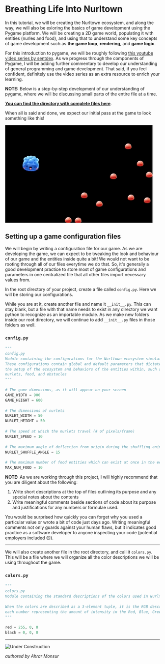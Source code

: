 # Breathing Life Into Nurltown

In this tutorial, we will be creating the Nurltown ecosystem, and along the way, we will also be exloring the basics
of game development using the Pygame platform. We will be creating a 2D game world, populating it with entities
(nurles and food), and using that to understand some key concepts of game development such as
**the game loop**, **rendering**, and **game logic**.

For this introduction to pygame, we will be roughly following
[this youtube video series by sentdex](https://www.youtube.com/watch?v=ujOTNg17LjI&list=PLQVvvaa0QuDdLkP8MrOXLe_rKuf6r80KO).
As we progress through the components of Pygame, I will be adding further commentary to develop our understanding of
general programming and game development. That said, if you feel confident, definitely use the video series as an
extra resource to enrich your learning.

**NOTE:** Below is a step-by-step development of our understanding of pygame, where we will be discussing small
parts of the entire file at a time.

[**You can find the directory with complete files here**](https://github.com/UWCoffeeNCode/Lessons/blob/master/S18/Projects/nurltown/src).

When all is said and done, we expect our initial pass at the game to look something like this!

![Lesson 3 game teaser](../assets/images/reference/lesson_3_teaser.gif)

## Setting up a game configuration files

We will begin by writing a configuration file for our game. As we are developing the game, we can expect to be tweaking 
the look and behaviour of our game and the entities inside quite a bit! We would not want to be rooting through all of
our files everytime we do that. So, it's generally a good development practice to store most of game configurations and
parameters in one centralized file that all other files import necessary values from.

In the root directory of your project, create a file called `config.py`. Here we will be storing our configurations.
 
While you are at it, create another file and name it `__init__.py`. This can stay blank, but a file with that name needs
to exist in any directory we want python to recognize as an importable module. As we make new folders inside our root
directory, we will continue to add `__init__.py` files in those folders as well.

### `config.py`

```python
"""
config.py
Module containing the configurations for the Nurltown ecosystem simulation
These configurations contain global and default parameters that dictate
the setup of the ecosystem and behaviors of the entities within, such as
nurlets, food, and obstacles
"""

# The game dimensions, as it will appear on your screen
GAME_WIDTH = 900
GAME_HEIGHT = 600

# The dimensions of nurlets
NURLET_WIDTH = 50
NURLET_HEIGHT = 50

# The speed at which the nurlets travel (# of pixels/frame)
NURLET_SPEED = 10

# The maximum angle of deflection from origin during the shuffling animation
NURLET_SHUFFLE_ANGLE = 15

# The maximum number of food entities which can exist at once in the ecosystem
MAX_NUM_FOOD = 10
```

**NOTE:** As we are working through this project, I will highly recommend that you are diligent about the following:
1. Write short descriptions at the top of files outlining its purpose and any special notes about the contents
2. Write meaningful comments beside sections of code about its purpose and justifications for any numbers or formulae used.

You would be surprised how quickly you can forget why you used a particular value or wrote a bit of code just days ago.
Writing meaningful comments not only guards against your human flaws, but it indicates good practice as a software
developer to anyone inspecting your code (potential employers included 😉).

---

We will also create another file in the root directory, and call it `colors.py`. This will be a file where we will
organize all the color descriptions we will be using throughout the game.

### `colors.py` 

```python
"""
colors.py
Module containing the standard descriptions of the colors used in Nurltown

When the colors are described as a 3-element tuple, it is the RGB description, with
each number representing the amount of intensity in the Red, Blue, Green channel, respectively
"""

red = 255, 0, 0
black = 0, 0, 0
```

---

![Under Construction](http://www.openheavenworshipcenter.com/wp-content/uploads/2017/07/Under-Construction-Sign-for-Locator.png)

_authored by Ahrar Monsur_